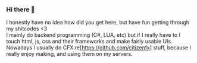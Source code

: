 ### Hi there 👋
I honestly have no idea how did you get here, but have fun getting through my shitcodes <3 <br>
I mainly do backend programming (C#, LUA, etc) but if I really have to I touch html, js, css and their frameworks and make fairly usable UIs. <br>
Nowadays I usually do CFX.re[https://github.com/citizenfx] stuff, because I really enjoy making, and using them on my servers.
